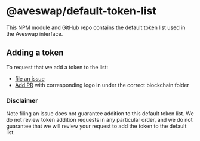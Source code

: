 # @aveswap/default-token-list

This NPM module and GitHub repo contains the default token list used in the Aveswap interface.

## Adding a token

To request that we add a token to the list:
  + [file an issue](https://github.com/sushiswap/default-token-list/issues/new?assignees=&labels=token+request&template=token-request.md&title=Add+%7BTOKEN_SYMBOL%7D%3A+%7BTOKEN_NAME%7D)
  + [Add PR](https://github.com/sushiswap/assets) with corresponding logo in under the correct blockchain folder

### Disclaimer

Note filing an issue does not guarantee addition to this default token list.
We do not review token addition requests in any particular order, and we do not
guarantee that we will review your request to add the token to the default list.
